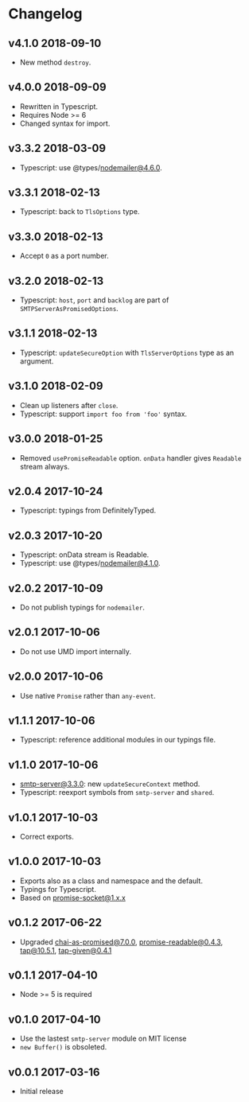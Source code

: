 # Changelog

## v4.1.0 2018-09-10

* New method `destroy`.

## v4.0.0 2018-09-09

* Rewritten in Typescript.
* Requires Node >= 6
* Changed syntax for import.

## v3.3.2 2018-03-09

* Typescript: use @types/nodemailer@4.6.0.

## v3.3.1 2018-02-13

* Typescript: back to `TlsOptions` type.

## v3.3.0 2018-02-13

* Accept `0` as a port number.

## v3.2.0 2018-02-13

* Typescript: `host`, `port` and `backlog` are part of
  `SMTPServerAsPromisedOptions`.

## v3.1.1 2018-02-13

* Typescript: `updateSecureOption` with `TlsServerOptions` type as an
  argument.

## v3.1.0 2018-02-09

* Clean up listeners after `close`.
* Typescript: support `import foo from 'foo'` syntax.

## v3.0.0 2018-01-25

* Removed `usePromiseReadable` option. `onData` handler gives `Readable`
  stream always.

## v2.0.4 2017-10-24

* Typescript: typings from DefinitelyTyped.

## v2.0.3 2017-10-20

* Typescript: onData stream is Readable.
* Typescript: use @types/nodemailer@4.1.0.

## v2.0.2 2017-10-09

* Do not publish typings for `nodemailer`.

## v2.0.1 2017-10-06

* Do not use UMD import internally.

## v2.0.0 2017-10-06

* Use native `Promise` rather than `any-event`.

## v1.1.1 2017-10-06

* Typescript: reference additional modules in our typings file.

## v1.1.0 2017-10-06

* smtp-server@3.3.0: new `updateSecureContext` method.
* Typescript: reexport symbols from `smtp-server` and `shared`.

## v1.0.1 2017-10-03

* Correct exports.

## v1.0.0 2017-10-03

* Exports also as a class and namespace and the default.
* Typings for Typescript.
* Based on promise-socket@1.x.x

## v0.1.2 2017-06-22

* Upgraded chai-as-promised@7.0.0, promise-readable@0.4.3, tap@10.5.1,
  tap-given@0.4.1

## v0.1.1 2017-04-10

* Node >= 5 is required

## v0.1.0 2017-04-10

* Use the lastest `smtp-server` module on MIT license
* `new Buffer()` is obsoleted.

## v0.0.1 2017-03-16

* Initial release
